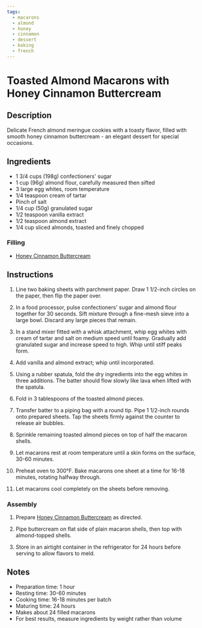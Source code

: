 ```yaml
---
tags:
  - macarons
  - almond
  - honey
  - cinnamon
  - dessert
  - baking
  - french
---
```


# Toasted Almond Macarons with Honey Cinnamon Buttercream

## Description

Delicate French almond meringue cookies with a toasty flavor, filled with smooth honey cinnamon buttercream - an elegant dessert for special occasions.

## Ingredients

- 1 3/4 cups (198g) confectioners' sugar
- 1 cup (96g) almond flour, carefully measured then sifted
- 3 large egg whites, room temperature
- 1/4 teaspoon cream of tartar
- Pinch of salt
- 1/4 cup (50g) granulated sugar
- 1/2 teaspoon vanilla extract
- 1/2 teaspoon almond extract
- 1/4 cup sliced almonds, toasted and finely chopped

### Filling

- [Honey Cinnamon Buttercream](../Honey%20Cinnamon%20Buttercream)

## Instructions

1. Line two baking sheets with parchment paper. Draw 1 1/2-inch circles on the paper, then flip the paper over.

2. In a food processor, pulse confectioners' sugar and almond flour together for 30 seconds. Sift mixture through a fine-mesh sieve into a large bowl. Discard any large pieces that remain.

3. In a stand mixer fitted with a whisk attachment, whip egg whites with cream of tartar and salt on medium speed until foamy. Gradually add granulated sugar and increase speed to high. Whip until stiff peaks form.

4. Add vanilla and almond extract; whip until incorporated.

5. Using a rubber spatula, fold the dry ingredients into the egg whites in three additions. The batter should flow slowly like lava when lifted with the spatula.

6. Fold in 3 tablespoons of the toasted almond pieces.

7. Transfer batter to a piping bag with a round tip. Pipe 1 1/2-inch rounds onto prepared sheets. Tap the sheets firmly against the counter to release air bubbles.

8. Sprinkle remaining toasted almond pieces on top of half the macaron shells.

9. Let macarons rest at room temperature until a skin forms on the surface, 30-60 minutes.

10. Preheat oven to 300°F. Bake macarons one sheet at a time for 16-18 minutes, rotating halfway through.

11. Let macarons cool completely on the sheets before removing.

### Assembly

1. Prepare [Honey Cinnamon Buttercream](../Honey%20Cinnamon%20Buttercream) as directed.

2. Pipe buttercream on flat side of plain macaron shells, then top with almond-topped shells.

3. Store in an airtight container in the refrigerator for 24 hours before serving to allow flavors to meld.

## Notes

- Preparation time: 1 hour
- Resting time: 30-60 minutes
- Cooking time: 16-18 minutes per batch
- Maturing time: 24 hours
- Makes about 24 filled macarons
- For best results, measure ingredients by weight rather than volume
